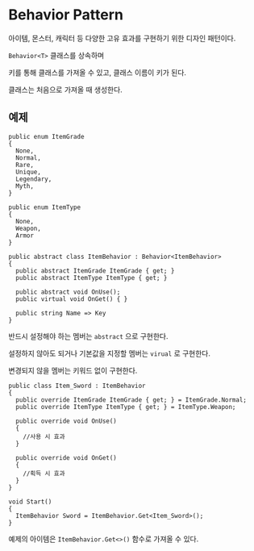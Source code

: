 # Behavior Pattern

아이템, 몬스터, 캐릭터 등 다양한 고유 효과를 구현하기 위한 디자인 패턴이다.

`Behavior<T>` 클래스를 상속하며

키를 통해 클래스를 가져올 수 있고, 클래스 이름이 키가 된다.

클래스는 처음으로 가져올 때 생성한다.

## 예제
```
public enum ItemGrade
{
  None,
  Normal,
  Rare,
  Unique,
  Legendary,
  Myth,
}

public enum ItemType
{
  None,
  Weapon,
  Armor
}

public abstract class ItemBehavior : Behavior<ItemBehavior>
{
  public abstract ItemGrade ItemGrade { get; }
  public abstract ItemType ItemType { get; }

  public abstract void OnUse();
  public virtual void OnGet() { }
  
  public string Name => Key
}
```

반드시 설정해야 하는 멤버는 `abstract` 으로 구현한다.

설정하지 않아도 되거나 기본값을 지정할 멤버는 `virual` 로 구현한다.

변경되지 않을 멤버는 키워드 없이 구현한다.

```
public class Item_Sword : ItemBehavior
{
  public override ItemGrade ItemGrade { get; } = ItemGrade.Normal;
  public override ItemType ItemType { get; } = ItemType.Weapon;

  public override void OnUse()
  {
    //사용 시 효과
  }
  
  public override void OnGet()
  {
    //획득 시 효과
  }
}
```
```
void Start()
{
  ItemBehavior Sword = ItemBehavior.Get<Item_Sword>();
}
```

예제의 아이템은 `ItemBehavior.Get<>()` 함수로 가져올 수 있다.

